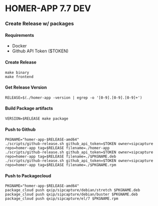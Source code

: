 # HOMER-APP 7.7 DEV


### Create Release w/ packages

#### Requirements
* Docker
* Github API Token ($TOKEN)

#### Create Release
```
make binary
make frontend
```
#### Get Release Version
```
RELEASE=$(./homer-app -version | egrep -o '[0-9].[0-9].[0-9]+')
```
#### Build Package artifacts
```
VERSION=$RELEASE make package
```

#### Push to Github
```
PKGNAME="homer-app-$RELEASE-amd64"
./scripts/github-release.sh github_api_token=$TOKEN owner=sipcapture repo=homer-app tag=$RELEASE filename=./homer-app
./scripts/github-release.sh github_api_token=$TOKEN owner=sipcapture repo=homer-app tag=$RELEASE filename=./$PKGNAME.deb
./scripts/github-release.sh github_api_token=$TOKEN owner=sipcapture repo=homer-app tag=$RELEASE filename=./$PKGNAME.rpm
```
#### Push to Packagecloud
```
PKGNAME="homer-app-$RELEASE-amd64"
package_cloud push qxip/sipcapture/debian/stretch $PKGNAME.deb
package_cloud push qxip/sipcapture/debian/buster $PKGNAME.deb
package_cloud push qxip/sipcapture/el/7 $PKGNAME.rpm
```

